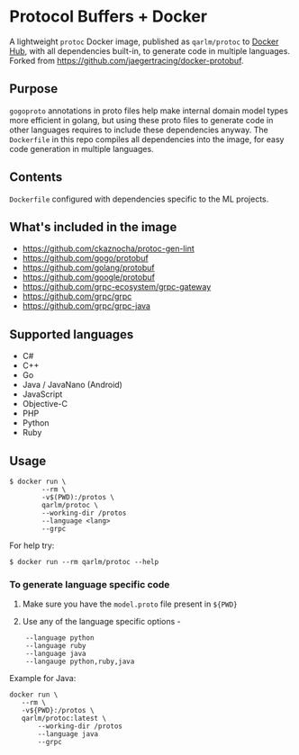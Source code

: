 # Protocol Buffers + Docker

A lightweight `protoc` Docker image, published as `qarlm/protoc` to [Docker Hub](https://hub.docker.com/repository/docker/qarlm/protoc/tags), with all dependencies built-in, to generate code in multiple languages. Forked from https://github.com/jaegertracing/docker-protobuf.

## Purpose

`gogoproto` annotations in proto files help make internal domain model types more efficient in golang, but using these proto files to generate code in other languages requires to include these dependencies anyway. The `Dockerfile` in this repo compiles all dependencies into the image, for easy code generation in multiple languages.

## Contents

`Dockerfile` configured with dependencies specific to the ML projects. 

## What's included in the image
- https://github.com/ckaznocha/protoc-gen-lint
- https://github.com/gogo/protobuf
- https://github.com/golang/protobuf
- https://github.com/google/protobuf
- https://github.com/grpc-ecosystem/grpc-gateway
- https://github.com/grpc/grpc
- https://github.com/grpc/grpc-java

## Supported languages
- C#
- C++
- Go
- Java / JavaNano (Android)
- JavaScript
- Objective-C
- PHP
- Python
- Ruby

## Usage
```
$ docker run \
        --rm \
        -v$(PWD):/protos \
        qarlm/protoc \
        --working-dir /protos
        --language <lang>
        --grpc
```

For help try:
```
$ docker run --rm qarlm/protoc --help
```

### To generate language specific code

1. Make sure you have the `model.proto` file present in `${PWD}`

2. Use any of the language specific options -
```
    --language python
    --language ruby
    --language java
    --langauge python,ruby,java
```

Example for Java:
```
docker run \
   --rm \
   -v${PWD}:/protos \
   qarlm/protoc:latest \
       --working-dir /protos
       --language java
       --grpc
```
